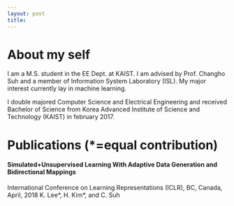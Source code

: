 ```yaml
---
layout: post
title: 
---
```


# About my self

I am a M.S. student in the EE Dept. at KAIST. I am advised by Prof. Changho Suh and a member of Information System Laboratory (ISL). My major interest currently lay in machine learning.

I double majored Computer Science and Electrical Engineering and received Bachelor of Science from Korea Advanced Institute of Science and Technology (KAIST) in february 2017. 

# Publications (*=equal contribution)

#### Simulated+Unsupervised Learning With Adaptive Data Generation and Bidirectional Mappings
International Conference on Learning Representations (ICLR), BC, Canada, April, 2018
K. Lee*, H. Kim*, and C. Suh
